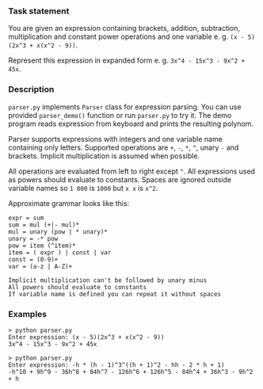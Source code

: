 ### Task statement
You are given an expression containing brackets, addition, subtraction, multiplication and constant power operations and one variable e. g. `(x - 5)(2x^3 + x(x^2 - 9))`.

Represent this expression in expanded form e. g. `3x^4 - 15x^3 - 9x^2 + 45x`.

### Description
`parser.py` implements `Parser` class for expression parsing.
You can use provided `parser_demo()` function or run `parser.py` to try it.
The demo program reads expression from keyboard and prints the resulting polynom.

Parser supports expressions with integers and one variable name containing only letters.
Supported operations are `+`, `-`, `*`, `^`, unary `-` and brackets. Implicit multiplication is assumed when possible. 

All operations are evaluated from left to right except `^`. All expressions used as powers should evaluate to constants.
Spaces are ignored outside variable names so `1 000` is `1000` but `x x` is `x^2`.

Approximate grammar looks like this:
```
expr = sum
sum = mul (+|- mul)*
mul = unary (pow | * unary)*
unary = -* pow
pow = item (^item)*
item = ( expr ) | const | var
const = (0-9)+
var = (a-z | A-Z)+

Implicit multiplication can't be followed by unary minus
All powers should evaluate to constants
If variable name is defined you can repeat it without spaces
```

### Examples
```
> python parser.py
Enter expression: (x - 5)(2x^3 + x(x^2 - 9))
3x^4 - 15x^3 - 9x^2 + 45x
```

```
> python parser.py
Enter expression: -h * (h - 1)^3^((h + 1)^2 - hh - 2 * h + 1)
-h^10 + 9h^9 - 36h^8 + 84h^7 - 126h^6 + 126h^5 - 84h^4 + 36h^3 - 9h^2 + h
```